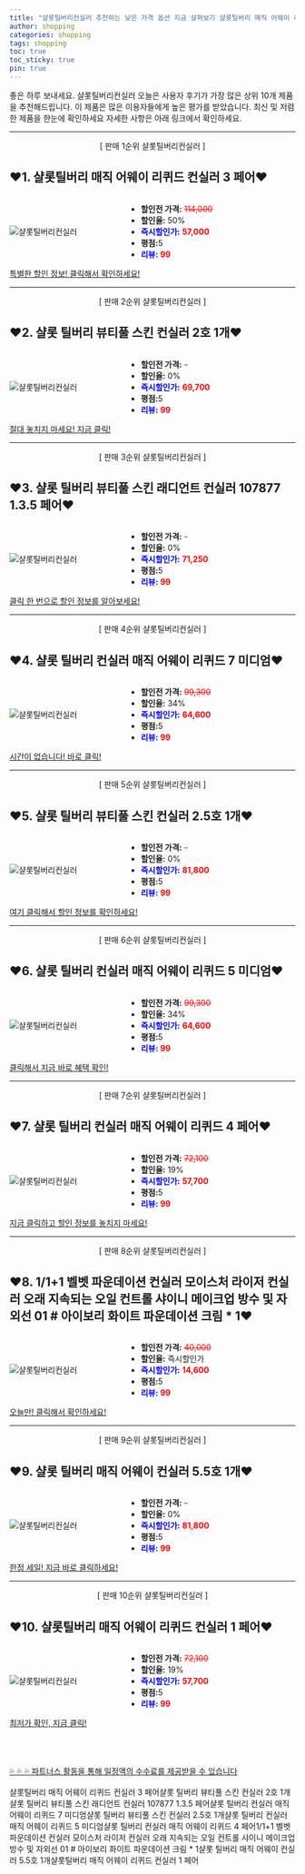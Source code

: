 ```yaml
---
title: "샬롯틸버리컨실러 추천하는 낮은 가격 옵션 지금 살펴보기 샬롯틸버리 매직 어웨이 리퀴드 컨실러"
author: shopping
categories: shopping
tags: shopping
toc: true
toc_sticky: true
pin: true
---
```

좋은 하루 보내세요. 샬롯틸버리컨실러 오늘은 사용자 후기가 가장 많은 상위 10개 제품을 추천해드립니다. 이 제품은 많은 이용자들에게 높은 평가를 받았습니다. 최신 및 저렴한 제품을 한눈에 확인하세요 자세한 사항은 아래 링크에서 확인하세요.

---
<p class="toplist" style="margin: 0 auto; display: block; width: fit-content;">[ 판매 1순위 샬롯틸버리컨실러 ]</p>

<h2><strong>❤️1. 샬롯틸버리 매직 어웨이 리퀴드 컨실러 3 페어❤️</strong></h2>

<div style="display: flex; align-items: center;">
    <div style="flex: 0.4;">
        <img src="https://thumbnail9.coupangcdn.com/thumbnails/remote/230x230ex/image/vendor_inventory/840f/a682548eb786e46a2fa5d2ccb02029e4b3fd5250dd03071df937dd2e899c.jpg" alt="샬롯틸버리컨실러" style="max-width: 100%;">
    </div>
    <div style="flex: 0.6; margin-left: 10px;">
        <ul>
            <li><strong>할인전 가격:</strong> <del style="color: red;">114,000</del></li>
            <li><strong>할인율:</strong> 50%</li>
            <li><span style='color:blue'><strong>즉시할인가:</strong></span> <span style='color:red'><strong>57,000</strong></span></li>
            <li><strong>평점:</strong>5</li>
            <li><span style='color:blue'><strong>리뷰:</strong></span> <span style='color:red'><strong>99</strong></span></li>
        </ul>
    </div>
</div>
<div class="center">
    <a href="https://selin100587001.github.io?lptag=AF9450613&subid=githubio&pageKey=7652961850&traceid=V0-153&itemId=20975620325&vendorItemId=89548048353" class="myButton">
        특별한 할인 정보! 클릭해서 확인하세요!
    </a>
</div>


---
<p class="toplist" style="margin: 0 auto; display: block; width: fit-content;">[ 판매 2순위 샬롯틸버리컨실러 ]</p>

<h2><strong>❤️2. 샬롯 틸버리 뷰티풀 스킨 컨실러 2호 1개❤️</strong></h2>

<div style="display: flex; align-items: center;">
    <div style="flex: 0.4;">
        <img src="https://thumbnail10.coupangcdn.com/thumbnails/remote/230x230ex/image/vendor_inventory/6188/4a2ea44d2cfbc381dd07b934efdecf4af2669fa076be1c62f497d16301f8.jpg" alt="샬롯틸버리컨실러" style="max-width: 100%;">
    </div>
    <div style="flex: 0.6; margin-left: 10px;">
        <ul>
            <li><strong>할인전 가격:</strong> <del style="color: red;">-</del></li>
            <li><strong>할인율:</strong> 0%</li>
            <li><span style='color:blue'><strong>즉시할인가:</strong></span> <span style='color:red'><strong>69,700</strong></span></li>
            <li><strong>평점:</strong>5</li>
            <li><span style='color:blue'><strong>리뷰:</strong></span> <span style='color:red'><strong>99</strong></span></li>
        </ul>
    </div>
</div>
<div class="center">
    <a href="https://selin100587001.github.io?lptag=AF9450613&subid=githubio&pageKey=7017023729&traceid=V0-153&itemId=17266282763&vendorItemId=85869179984" class="myButton">
        절대 놓치지 마세요! 지금 클릭!
    </a>
</div>


---
<p class="toplist" style="margin: 0 auto; display: block; width: fit-content;">[ 판매 3순위 샬롯틸버리컨실러 ]</p>

<h2><strong>❤️3. 샬롯 틸버리 뷰티풀 스킨 래디언트 컨실러 107877 1.3.5 페어❤️</strong></h2>

<div style="display: flex; align-items: center;">
    <div style="flex: 0.4;">
        <img src="https://thumbnail7.coupangcdn.com/thumbnails/remote/230x230ex/image/vendor_inventory/5d4e/03cb8bd47f6ee35c17313dd8ff378e707a12e260b8a35a98c6ced8a913ee.jpg" alt="샬롯틸버리컨실러" style="max-width: 100%;">
    </div>
    <div style="flex: 0.6; margin-left: 10px;">
        <ul>
            <li><strong>할인전 가격:</strong> <del style="color: red;">-</del></li>
            <li><strong>할인율:</strong> 0%</li>
            <li><span style='color:blue'><strong>즉시할인가:</strong></span> <span style='color:red'><strong>71,250</strong></span></li>
            <li><strong>평점:</strong>5</li>
            <li><span style='color:blue'><strong>리뷰:</strong></span> <span style='color:red'><strong>99</strong></span></li>
        </ul>
    </div>
</div>
<div class="center">
    <a href="https://selin100587001.github.io?lptag=AF9450613&subid=githubio&pageKey=7988486051&traceid=V0-153&itemId=21482818126&vendorItemId=88824444752" class="myButton">
        클릭 한 번으로 할인 정보를 알아보세요!
    </a>
</div>


---
<p class="toplist" style="margin: 0 auto; display: block; width: fit-content;">[ 판매 4순위 샬롯틸버리컨실러 ]</p>

<h2><strong>❤️4. 샬롯 틸버리 컨실러 매직 어웨이 리퀴드 7 미디엄❤️</strong></h2>

<div style="display: flex; align-items: center;">
    <div style="flex: 0.4;">
        <img src="https://thumbnail8.coupangcdn.com/thumbnails/remote/230x230ex/image/vendor_inventory/571d/c97b111e0214e50d32fbc5779f4a3613450bd7bd1dfb448373551fd733a0.jpeg" alt="샬롯틸버리컨실러" style="max-width: 100%;">
    </div>
    <div style="flex: 0.6; margin-left: 10px;">
        <ul>
            <li><strong>할인전 가격:</strong> <del style="color: red;">99,300</del></li>
            <li><strong>할인율:</strong> 34%</li>
            <li><span style='color:blue'><strong>즉시할인가:</strong></span> <span style='color:red'><strong>64,600</strong></span></li>
            <li><strong>평점:</strong>5</li>
            <li><span style='color:blue'><strong>리뷰:</strong></span> <span style='color:red'><strong>99</strong></span></li>
        </ul>
    </div>
</div>
<div class="center">
    <a href="https://selin100587001.github.io?lptag=AF9450613&subid=githubio&pageKey=7652961850&traceid=V0-153&itemId=19713644917&vendorItemId=86817955165" class="myButton">
        시간이 없습니다! 바로 클릭!
    </a>
</div>


---
<p class="toplist" style="margin: 0 auto; display: block; width: fit-content;">[ 판매 5순위 샬롯틸버리컨실러 ]</p>

<h2><strong>❤️5. 샬롯 틸버리 뷰티풀 스킨 컨실러 2.5호 1개❤️</strong></h2>

<div style="display: flex; align-items: center;">
    <div style="flex: 0.4;">
        <img src="https://thumbnail9.coupangcdn.com/thumbnails/remote/230x230ex/image/vendor_inventory/705a/49afbac32d95115b0183b6201bc382c6ab95a29a5367d54416dde37ad9d7.jpg" alt="샬롯틸버리컨실러" style="max-width: 100%;">
    </div>
    <div style="flex: 0.6; margin-left: 10px;">
        <ul>
            <li><strong>할인전 가격:</strong> <del style="color: red;">-</del></li>
            <li><strong>할인율:</strong> 0%</li>
            <li><span style='color:blue'><strong>즉시할인가:</strong></span> <span style='color:red'><strong>81,800</strong></span></li>
            <li><strong>평점:</strong>5</li>
            <li><span style='color:blue'><strong>리뷰:</strong></span> <span style='color:red'><strong>99</strong></span></li>
        </ul>
    </div>
</div>
<div class="center">
    <a href="https://selin100587001.github.io?lptag=AF9450613&subid=githubio&pageKey=7017023720&traceid=V0-153&itemId=17266282723&vendorItemId=85869180135" class="myButton">
        여기 클릭해서 할인 정보를 확인하세요!
    </a>
</div>


---
<p class="toplist" style="margin: 0 auto; display: block; width: fit-content;">[ 판매 6순위 샬롯틸버리컨실러 ]</p>

<h2><strong>❤️6. 샬롯 틸버리 컨실러 매직 어웨이 리퀴드 5 미디엄❤️</strong></h2>

<div style="display: flex; align-items: center;">
    <div style="flex: 0.4;">
        <img src="https://thumbnail8.coupangcdn.com/thumbnails/remote/230x230ex/image/vendor_inventory/571d/c97b111e0214e50d32fbc5779f4a3613450bd7bd1dfb448373551fd733a0.jpeg" alt="샬롯틸버리컨실러" style="max-width: 100%;">
    </div>
    <div style="flex: 0.6; margin-left: 10px;">
        <ul>
            <li><strong>할인전 가격:</strong> <del style="color: red;">99,300</del></li>
            <li><strong>할인율:</strong> 34%</li>
            <li><span style='color:blue'><strong>즉시할인가:</strong></span> <span style='color:red'><strong>64,600</strong></span></li>
            <li><strong>평점:</strong>5</li>
            <li><span style='color:blue'><strong>리뷰:</strong></span> <span style='color:red'><strong>99</strong></span></li>
        </ul>
    </div>
</div>
<div class="center">
    <a href="https://selin100587001.github.io?lptag=AF9450613&subid=githubio&pageKey=7652961850&traceid=V0-153&itemId=19713644907&vendorItemId=86817955110" class="myButton">
        클릭해서 지금 바로 혜택 확인!
    </a>
</div>


---
<p class="toplist" style="margin: 0 auto; display: block; width: fit-content;">[ 판매 7순위 샬롯틸버리컨실러 ]</p>

<h2><strong>❤️7. 샬롯 틸버리 컨실러 매직 어웨이 리퀴드 4 페어❤️</strong></h2>

<div style="display: flex; align-items: center;">
    <div style="flex: 0.4;">
        <img src="https://thumbnail6.coupangcdn.com/thumbnails/remote/230x230ex/image/vendor_inventory/01f9/98c2677e4d8a6b105548d85ff0460cb9f1513f87c8b9c0df5e68ebe8d184.jpg" alt="샬롯틸버리컨실러" style="max-width: 100%;">
    </div>
    <div style="flex: 0.6; margin-left: 10px;">
        <ul>
            <li><strong>할인전 가격:</strong> <del style="color: red;">72,100</del></li>
            <li><strong>할인율:</strong> 19%</li>
            <li><span style='color:blue'><strong>즉시할인가:</strong></span> <span style='color:red'><strong>57,700</strong></span></li>
            <li><strong>평점:</strong>5</li>
            <li><span style='color:blue'><strong>리뷰:</strong></span> <span style='color:red'><strong>99</strong></span></li>
        </ul>
    </div>
</div>
<div class="center">
    <a href="https://selin100587001.github.io?lptag=AF9450613&subid=githubio&pageKey=7652961850&traceid=V0-153&itemId=22729718287&vendorItemId=90379510652" class="myButton">
        지금 클릭하고 할인 정보를 놓치지 마세요!
    </a>
</div>


---
<p class="toplist" style="margin: 0 auto; display: block; width: fit-content;">[ 판매 8순위 샬롯틸버리컨실러 ]</p>

<h2><strong>❤️8. 1/1+1 벨벳 파운데이션 컨실러 모이스처 라이저 컨실러 오래 지속되는 오일 컨트롤 샤이니 메이크업 방수 및 자외선 01 # 아이보리 화이트 파운데이션 크림 * 1❤️</strong></h2>

<div style="display: flex; align-items: center;">
    <div style="flex: 0.4;">
        <img src="https://thumbnail10.coupangcdn.com/thumbnails/remote/230x230ex/image/vendor_inventory/39d5/fbc865963c45f2902968b8824e826caad50f5f3c9a184e46217ea87741c9.jpeg" alt="샬롯틸버리컨실러" style="max-width: 100%;">
    </div>
    <div style="flex: 0.6; margin-left: 10px;">
        <ul>
            <li><strong>할인전 가격:</strong> <del style="color: red;">40,000</del></li>
            <li><strong>할인율:</strong> 즉시할인가</li>
            <li><span style='color:blue'><strong>즉시할인가:</strong></span> <span style='color:red'><strong>14,600</strong></span></li>
            <li><strong>평점:</strong>5</li>
            <li><span style='color:blue'><strong>리뷰:</strong></span> <span style='color:red'><strong>99</strong></span></li>
        </ul>
    </div>
</div>
<div class="center">
    <a href="https://selin100587001.github.io?lptag=AF9450613&subid=githubio&pageKey=8218248738&traceid=V0-153&itemId=23612197767&vendorItemId=90637835635" class="myButton">
        오늘만! 클릭해서 확인하세요!
    </a>
</div>


---
<p class="toplist" style="margin: 0 auto; display: block; width: fit-content;">[ 판매 9순위 샬롯틸버리컨실러 ]</p>

<h2><strong>❤️9. 샬롯 틸버리 매직 어웨이 컨실러 5.5호 1개❤️</strong></h2>

<div style="display: flex; align-items: center;">
    <div style="flex: 0.4;">
        <img src="https://thumbnail8.coupangcdn.com/thumbnails/remote/230x230ex/image/vendor_inventory/0791/f78bd44777b868669eb6b8c8f891f56c55dfacbce7f91f034a6ea3f69c67.jpg" alt="샬롯틸버리컨실러" style="max-width: 100%;">
    </div>
    <div style="flex: 0.6; margin-left: 10px;">
        <ul>
            <li><strong>할인전 가격:</strong> <del style="color: red;">-</del></li>
            <li><strong>할인율:</strong> 0%</li>
            <li><span style='color:blue'><strong>즉시할인가:</strong></span> <span style='color:red'><strong>81,800</strong></span></li>
            <li><strong>평점:</strong>5</li>
            <li><span style='color:blue'><strong>리뷰:</strong></span> <span style='color:red'><strong>99</strong></span></li>
        </ul>
    </div>
</div>
<div class="center">
    <a href="https://selin100587001.github.io?lptag=AF9450613&subid=githubio&pageKey=7281433874&traceid=V0-153&itemId=18591262600&vendorItemId=85869180700" class="myButton">
        한정 세일! 지금 바로 클릭하세요!
    </a>
</div>


---
<p class="toplist" style="margin: 0 auto; display: block; width: fit-content;">[ 판매 10순위 샬롯틸버리컨실러 ]</p>

<h2><strong>❤️10. 샬롯틸버리 매직 어웨이 리퀴드 컨실러 1 페어❤️</strong></h2>

<div style="display: flex; align-items: center;">
    <div style="flex: 0.4;">
        <img src="https://thumbnail6.coupangcdn.com/thumbnails/remote/230x230ex/image/vendor_inventory/01f9/98c2677e4d8a6b105548d85ff0460cb9f1513f87c8b9c0df5e68ebe8d184.jpg" alt="샬롯틸버리컨실러" style="max-width: 100%;">
    </div>
    <div style="flex: 0.6; margin-left: 10px;">
        <ul>
            <li><strong>할인전 가격:</strong> <del style="color: red;">72,100</del></li>
            <li><strong>할인율:</strong> 19%</li>
            <li><span style='color:blue'><strong>즉시할인가:</strong></span> <span style='color:red'><strong>57,700</strong></span></li>
            <li><strong>평점:</strong>5</li>
            <li><span style='color:blue'><strong>리뷰:</strong></span> <span style='color:red'><strong>99</strong></span></li>
        </ul>
    </div>
</div>
<div class="center">
    <a href="https://selin100587001.github.io?lptag=AF9450613&subid=githubio&pageKey=7652961850&traceid=V0-153&itemId=22711981657&vendorItemId=90379510665" class="myButton">
        최저가 확인, 지금 클릭!
    </a>
</div>

<br><br><br>[💦 💦 💦 파트너스 활동을 통해 일정액의 수수료를 제공받을 수 있습니다](https://link.coupang.com/a/bcpT2c)<br><br>샬롯틸버리 매직 어웨이 리퀴드 컨실러 3 페어샬롯 틸버리 뷰티풀 스킨 컨실러 2호 1개샬롯 틸버리 뷰티풀 스킨 래디언트 컨실러 107877 1.3.5 페어샬롯 틸버리 컨실러 매직 어웨이 리퀴드 7 미디엄샬롯 틸버리 뷰티풀 스킨 컨실러 2.5호 1개샬롯 틸버리 컨실러 매직 어웨이 리퀴드 5 미디엄샬롯 틸버리 컨실러 매직 어웨이 리퀴드 4 페어1/1+1 벨벳 파운데이션 컨실러 모이스처 라이저 컨실러 오래 지속되는 오일 컨트롤 샤이니 메이크업 방수 및 자외선 01 # 아이보리 화이트 파운데이션 크림 * 1샬롯 틸버리 매직 어웨이 컨실러 5.5호 1개샬롯틸버리 매직 어웨이 리퀴드 컨실러 1 페어